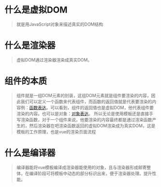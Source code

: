 # 什么是虚拟DOM
> 就是用JavaScript对象来描述真实的DOM结构

# 什么是渲染器
> 虚拟DOM通过渲染器渲染成真实DOM。

# 组件的本质
> 组件就是一组DOM元素的封装，这组DOM元素就是组件要渲染的内容，因此我们可以定义一个函数来代表组件，而函数的返回值就是代表要渲染的内容例：[函数表达](./%E7%AC%AC%E4%B8%89%E7%AB%A0-%E7%BB%84%E4%BB%B6-%E5%87%BD%E6%95%B0%E8%A1%A8%E8%BE%BE.js)。可以看到，组件的返回值也是虚拟DOM，他代表组件要渲染的内容。也可以是对象：[对象表达](./%E7%AC%AC%E4%B8%89%E7%AB%A0-%E7%BB%84%E4%BB%B6-%E5%AF%B9%E8%B1%A1%E8%A1%A8%E8%BE%BE.js)。
所以无论是使用模板还是直接手写渲染函数，对于一个组件来说，他要渲染的内容最终都是通过渲染函数产生的，然后渲染器在吧渲染函数返回的虚拟DOM渲染成为真实DOM，这是模板的工作原理，也是vue的渲染页面流程

# 什么是编译器
> 编译器能将vue模板编译成渲染器能使用的对象，且与渲染器形成邮寄整体，在编译阶段可将模板中动态的部分标识出来，便于渲染器处理。提升性能。

